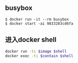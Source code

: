 ## busybox   
`$ docker run -it --rm busybox`   
`$ docker start -ai 9833283cd6fa`  
## 进入docker shell
```sh
docker run -ti $image $shell
docker exec -ti $contain $shell
```
